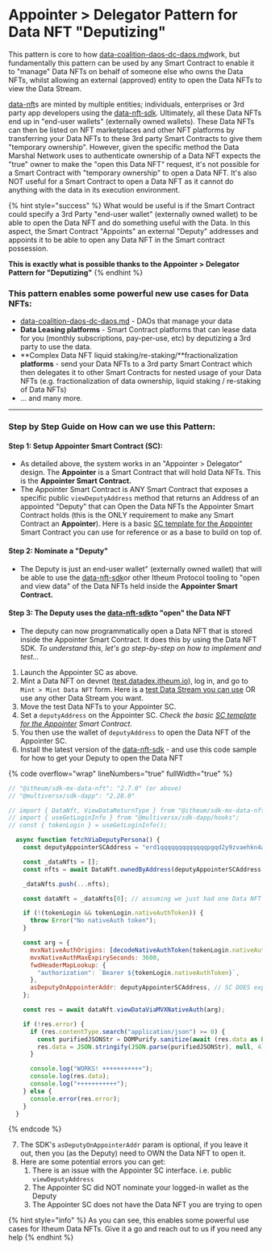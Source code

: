 # Appointer > Delegator Pattern for Data NFT "Deputizing"

This pattern is core to how [data-coalition-daos-dc-daos.md](../../product/data-coalition-daos-dc-daos.md "mention")work, but fundamentally this pattern can be used by any Smart Contract to enable it to "manage" Data NFTs on behalf of someone else who owns the Data NFTs, whilst allowing an external (approved) entity to open the Data NFTs to view the Data Stream.

[data-nft](../../product/data-nft/ "mention")s are minted by multiple entities; individuals, enterprises or 3rd party app developers using the [data-nft-sdk](../../developers/software-development-kits-sdks/data-nft-sdk/ "mention"). Ultimately, all these Data NFTs end up in "end-user wallets" (externally owned wallets). These Data NFTs can then be listed on NFT marketplaces and other NFT platforms by transferring your Data NFTs to these 3rd party Smart Contracts to give them "temporary ownership". However, given the specific method the Data Marshal Network uses to authenticate ownership of a Data NFT expects the "true" owner to make the "open this Data NFT" request, it's not possible for a Smart Contract with "temporary ownership" to open a Data NFT. It's also NOT useful for a Smart Contract to open a Data NFT as it cannot do anything with the data in its execution environment.&#x20;

{% hint style="success" %}
What would be useful is if the Smart Contract could specify a 3rd Party "end-user wallet" (externally owned wallet) to be able to open the Data NFT and do something useful with the Data. In this aspect, the Smart Contract "Appoints" an external "Deputy" addresses and appoints it to be able to open any Data NFT in the Smart contract possession.

**This is exactly what is possible thanks to the Appointer > Delegator Pattern for "Deputizing"**
{% endhint %}

### Th**is pattern enables some powerful new use cases for Data NFTs:**

* [data-coalition-daos-dc-daos.md](../../product/data-coalition-daos-dc-daos.md "mention") - DAOs that manage your data
* **Data Leasing platforms** - Smart Contract platforms that can lease data for you (monthly subscriptions, pay-per-use, etc) by deputizing a 3rd party to use the data.
* **Complex Data NFT liquid staking/re-staking/**fractionalization **platforms** - send your Data NFTs to a 3rd party Smart Contract which then delegates it to other Smart Contracts for nested usage of your Data NFTs (e.g. fractionalization of data ownership, liquid staking / re-staking of Data NFTs)
* ... and many more.

***

### Step by Step Guide on How can we use this Pattern:

#### **Step 1: Setup Appointer Smart Contract (SC):**

* As detailed above, the system works in an "Appointer > Delegator" design. The **Appointer** is a Smart Contract that will hold Data NFTs. This is the **Appointer Smart Contract.**
* The Appointer Smart Contract is ANY Smart Contract that exposes a specific public `viewDeputyAddress` method that returns an Address of an appointed "Deputy" that can Open the Data NFTs the Appointer Smart Contract holds (this is the ONLY requirement to make any Smart Contract an **Appointer**). Here is a basic [SC template for the Appointer](https://github.com/Itheum/core-mx-deputy-appointer-interface-sc) Smart Contract you can use for reference or as a base to build on top of.

#### **Step 2: Nominate a "Deputy"**&#x20;

* The Deputy is just an end-user wallet" (externally owned wallet) that will be able to use the [data-nft-sdk](../../developers/software-development-kits-sdks/data-nft-sdk/ "mention")or other Itheum Protocol tooling to "open and view data" of the Data NFTs held inside the **Appointer Smart Contract.**&#x20;

#### **Step 3: The Deputy uses the** [data-nft-sdk](../../developers/software-development-kits-sdks/data-nft-sdk/ "mention")**to "open" the Data NFT**

* The deputy can now programmatically open a Data NFT that is stored inside the Appointer Smart Contract. It does this by using the Data NFT SDK. _To understand this, let's go step-by-step on how to implement and test..._

1. Launch the Appointer SC as above.
2. Mint a Data NFT on devnet ([test.datadex.itheum.io](http://test.datadex.itheum.io/)), log in, and go to `Mint > Mint Data NFT` form. Here is a [test Data Stream you can use](https://raw.githubusercontent.com/Itheum/data-assets/main/Health/H1\_\_Signs\_of\_Anxiety\_in\_American\_Households\_due\_to\_Covid19/preview.json) OR use any other Data Stream you want.
3. Move the test Data NFTs to your Appointer SC.
4. Set a `deputyAddress` on the Appointer SC. _Check the basic_ [_SC template for the Appointer_](https://github.com/Itheum/core-mx-deputy-appointer-interface-sc) _Smart Contract._&#x20;
5. You then use the wallet of `deputyAddress` to open the Data NFT of the Appointer SC.
6. Install the latest version of the [data-nft-sdk](../../developers/software-development-kits-sdks/data-nft-sdk/ "mention") - and use this code sample for how to get your Deputy to open the Data NFT

{% code overflow="wrap" lineNumbers="true" fullWidth="true" %}
```javascript
// "@itheum/sdk-mx-data-nft": "2.7.0" (or above)
// "@multiversx/sdk-dapp": "2.28.0"

// import { DataNft, ViewDataReturnType } from "@itheum/sdk-mx-data-nft";
// import { useGetLoginInfo } from "@multiversx/sdk-dapp/hooks";
// const { tokenLogin } = useGetLoginInfo();

  async function fetchViaDeputyPersona() {
    const deputyAppointerSCAddress = "erd1qqqqqqqqqqqqqpgqd2y9zvaehkn4arsjwxp8vs3rjmdwyffafsxsgjkdw8";

    const _dataNfts = [];
    const nfts = await DataNft.ownedByAddress(deputyAppointerSCAddress, ["DATANFTFT-e0b917"]);

    _dataNfts.push(...nfts);

    const dataNft = _dataNfts[0]; // assuming we just had one Data NFT on the SC (for quick testing)

    if (!(tokenLogin && tokenLogin.nativeAuthToken)) {
      throw Error("No nativeAuth token");
    }

    const arg = {
      mvxNativeAuthOrigins: [decodeNativeAuthToken(tokenLogin.nativeAuthToken).origin],
      mvxNativeAuthMaxExpirySeconds: 3600,
      fwdHeaderMapLookup: {
        "authorization": `Bearer ${tokenLogin.nativeAuthToken}`,
      },
      asDeputyOnAppointerAddr: deputyAppointerSCAddress, // SC DOES expose viewDeputyAddress
    };

    const res = await dataNft.viewDataViaMVXNativeAuth(arg);

    if (!res.error) {
      if (res.contentType.search("application/json") >= 0) {
        const purifiedJSONStr = DOMPurify.sanitize(await (res.data as Blob).text());
        res.data = JSON.stringify(JSON.parse(purifiedJSONStr), null, 4);
      }

      console.log("WORKS! +++++++++++");
      console.log(res.data);
      console.log("+++++++++++");
    } else {
      console.error(res.error);
    }
  }
```
{% endcode %}

7. The SDK's `asDeputyOnAppointerAddr` param is optional,  if you leave it out, then you (as the Deputy) need to OWN the Data NFT to open it.
8. Here are some potential errors you can get:
   1. There is an issue with the Appointer SC interface. i.e. public `viewDeputyAddress`
   2. The Appointer SC did NOT nominate your logged-in wallet as the Deputy
   3. &#x20;The Appointer SC does not have the Data NFT you are trying to open

{% hint style="info" %}
As you can see, this enables some powerful use cases for Itheum Data NFTs. Give it a go and reach out to us if you need any help
{% endhint %}

